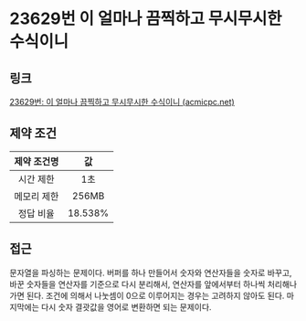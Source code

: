 # 23629번 이 얼마나 끔찍하고 무시무시한 수식이니

## 링크

[23629번: 이 얼마나 끔찍하고 무시무시한 수식이니 (acmicpc.net)](https://www.acmicpc.net/problem/23629)

## 제약 조건

| 제약 조건명 |   값    |
| :---------: | :-----: |
|  시간 제한  |   1초   |
| 메모리 제한 |  256MB  |
|  정답 비율  | 18.538% |

## 접근

문자열을 파싱하는 문제이다. 버퍼를 하나 만들어서 숫자와 연산자들을 숫자로 바꾸고, 바꾼 숫자들을 연산자를 기준으로 다시 분리해서, 연산자를 앞에서부터 하나씩 처리해나가면 된다. 조건에 의해서 나눗셈이 0으로 이루어지는 경우는 고려하지 않아도 된다.  마지막에는 다시 숫자 결괏값을 영어로 변환하면 되는 문제이다.
